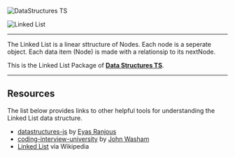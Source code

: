 ![DataStructures TS](https://jeffry.in/assets/datastructures-ts/datastructures-ts.svg)

![Linked List](https://jeffry.in/assets/datastructures-ts/linked-list.svg)

----

The Linked List is a linear sttructure of Nodes. Each node is a seperate object.
Each data item (Node) is made with a relationsip to its nextNode.

This is the Linked List Package of [**Data Structures TS**](https://github.com/yowainwright/datastructures-ts).

----

## Resources

The list below provides links to other helpful tools for understanding the Linked List data structure.

- [datastructures-js](https://github.com/datastructures-js/linked-list) by [Eyas Ranjous](https://github.com/eyas-ranjous)
- [coding-interview-university](https://github.com/jwasham/coding-interview-university#linked-lists) by [John Washam](https://github.com/jwasham)
- [Linked List](https://en.wikipedia.org/wiki/Linked_list) via Wikipedia
